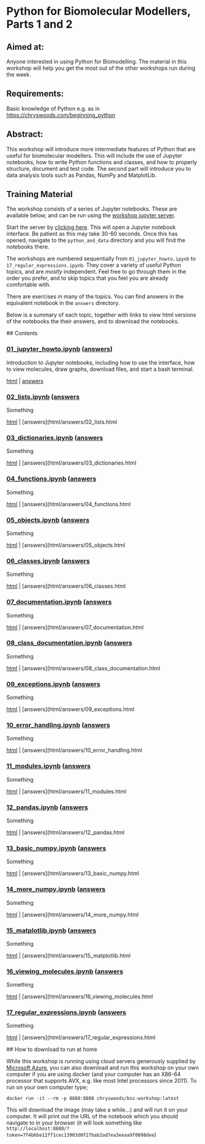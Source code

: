 # Python for Biomolecular Modellers, Parts 1 and 2

## Aimed at: 
Anyone interested in using Python for Biomodelling. The material in 
this workshop will help you get the most out of the other workshops 
run during the week.

## Requirements: 
Basic knowledge of Python e.g. as in https://chryswoods.com/beginning_python

## Abstract: 
This workshop will introduce more intermediate features of Python that 
are useful for biomolecular modellers. This will include the use of 
Jupyter notebooks, how to write Python functions and classes, and 
how to properly structure, document and test code. The second
part will introduce you to data analysis tools such as Pandas, 
NumPy and MatplotLib.

## Training Material

The workshop consists of a series of Jupyter notebooks. These are available
below, and can be run using the 
[workshop jupyter server](https://workshop.biosimspace.org/hub/tmplogin).

Start the server by [clicking here](https://workshop.biosimspace.org/hub/tmplogin).
This will open a Jupyter notebook interface. Be patient as this may take 30-60 seconds.
Once this has opened, navigate to the `python_and_data` directory and you will find the
notebooks there.

The workshops are numbered sequentially from `01_jupyter_howto.ipynb` to
`17_regular_expressions.ipynb`. They cover a variety of useful Python topics,
and are *mostly* independent. Feel free to go through them in the order you
prefer, and to skip topics that you feel you are already comfortable with.

There are exercises in many of the topics. You can find answers in the 
equivalent notebook in the `answers` directory.

Below is a summary of each topic, together with links to view html versions
of the notebooks the their answers, and to download the notebooks.

## Contents

### [01_jupyter_howto.ipynb](01_jupyter_howto.ipynb) ([answers](answers/01_jupyter_howto.ipynb))

Introduction to Jupyter notebooks, including how to use the interface,
how to view molecules, draw graphs, download files, and start a bash
terminal.

[html](html/01_jupyter_howto.html) | [answers](html/answers/01_jupyter_howto.html)

### [02_lists.ipynb](02_lists.ipynb) ([answers](answers/02_lists.ipynb)

Something

[html](html/02_lists.html) | [answers](html/answers/02_lists.html

### [03_dictionaries.ipynb](03_dictionaries.ipynb) ([answers](answers/03_dictionaries.ipynb)

Something

[html](html/03_dictionaries.html) | [answers](html/answers/03_dictionaries.html

### [04_functions.ipynb](04_functions.ipynb) ([answers](answers/04_functions.ipynb)

Something

[html](html/04_functions.html) | [answers](html/answers/04_functions.html

### [05_objects.ipynb](05_objects.ipynb) ([answers](answers/05_objects.ipynb)

Something

[html](html/05_objects.html) | [answers](html/answers/05_objects.html

### [06_classes.ipynb](06_classes.ipynb) ([answers](answers/06_classes.ipynb)

Something

[html](html/06_classes.html) | [answers](html/answers/06_classes.html

### [07_documentation.ipynb](07_documentation.ipynb) ([answers](answers/07_documentation.ipynb)

Something

[html](html/07_documentation.html) | [answers](html/answers/07_documentation.html

### [08_class_documentation.ipynb](08_class_documentation.ipynb) ([answers](answers/08_class_documentation.ipynb)

Something

[html](html/08_class_documentation.html) | [answers](html/answers/08_class_documentation.html

### [09_exceptions.ipynb](09_exceptions.ipynb) ([answers](answers/09_exceptions.ipynb)

Something

[html](html/09_exceptions.html) | [answers](html/answers/09_exceptions.html

### [10_error_handling.ipynb](10_error_handling.ipynb) ([answers](answers/10_error_handling.ipynb)

Something

[html](html/10_error_handling.html) | [answers](html/answers/10_error_handling.html

### [11_modules.ipynb](11_modules.ipynb) ([answers](answers/11_modules.ipynb)

Something

[html](html/11_modules.html) | [answers](html/answers/11_modules.html

### [12_pandas.ipynb](12_pandas.ipynb) ([answers](answers/12_pandas.ipynb)

Something

[html](html/12_pandas.html) | [answers](html/answers/12_pandas.html

### [13_basic_numpy.ipynb](13_basic_numpy.ipynb) ([answers](answers/13_basic_numpy.ipynb)

Something

[html](html/13_basic_numpy.html) | [answers](html/answers/13_basic_numpy.html

### [14_more_numpy.ipynb](14_more_numpy.ipynb) ([answers](answers/14_more_numpy.ipynb)

Something

[html](html/14_more_numpy.html) | [answers](html/answers/14_more_numpy.html

### [15_matplotlib.ipynb](15_matplotlib.ipynb) ([answers](answers/15_matplotlib.ipynb)

Something

[html](html/15_matplotlib.html) | [answers](html/answers/15_matplotlib.html

### [16_viewing_molecules.ipynb](16_viewing_molecules.ipynb) ([answers](answers/16_viewing_molecules.ipynb)

Something

[html](html/16_viewing_molecules.html) | [answers](html/answers/16_viewing_molecules.html

### [17_regular_expressions.ipynb](17_regular_expressions.ipynb) ([answers](answers/17_regular_expressions.ipynb)

Something

[html](html/17_regular_expressions.html) | [answers](html/answers/17_regular_expressions.html

## How to download to run at home

While this workshop is running using cloud servers generously supplied
by [Microsoft Azure](https://azure.microsoft.com/en-us/services/container-service/kubernetes/),
you can also download and run this workshop on your own computer if
you are using docker (and your computer has an X86-64 processor that
supports AVX, e.g. like most Intel processors since 2011). To run on
your own computer type;

```
docker run -it --rm -p 8888:8888 chryswoods/bss-workshop:latest
```

This will download the image (may take a while...) and will run it on
your computer. It will print out the URL of the notebook which you should navigate
to in your browser (it will look something like `http://localhost:8888/?token=7f4b6be12ff1cec13903d0f27bab2ad7ea3eeaa9f0098dee`)
